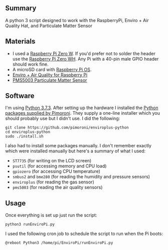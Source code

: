 ## Summary
A python 3 script designed to work with the RaspberryPi, Enviro + Air Quality Hat, and Particulate Matter Sensor

## Materials
* I used a [Raspberry Pi Zero W](https://www.raspberrypi.org/products/raspberry-pi-zero-w/).  If you'd prefer not to solder the header use the [Raspberry Pi Zero WH](https://www.adafruit.com/product/3708).  Any Pi with a 40-pin male GPIO header should work fine.
* A microSD card with [Raspberry Pi OS](https://www.raspberrypi.org/downloads/).
* [Enviro + Air Quality for Raspberry Pi](https://shop.pimoroni.com/products/enviro?variant=3115568457171)
* [PMS5003 Particulate Matter Sensor](https://shop.pimoroni.com/products/pms5003-particulate-matter-sensor-with-cable)

## Software
I'm using [Python 3.7.3](https://www.python.org/downloads/release/python-373/).  After setting up the hardware I installed the [Python packages supplied by Pimoroni](https://github.com/pimoroni/enviroplus-python).  They supply a one-line installer which you should probably use but I didn't use.  I did the following:
```
git clone https://github.com/pimoroni/enviroplus-python
cd enviroplus-python
sudo ./install.sh
```
I also had to install some packages manually.  I don't remember exactly which were installed manually but here's a summary of what I used:
* `ST7735` (for writing on the LCD screen)
* `psutil` (for accessing memory and CPU load)
* `gpiozero` (for accessing CPU temperature)
* `smbus2` and `bme280` (for reading the humidity and pressure sensors)
* `enviroplus` (for reading the gas sensor)
* `pms5003` (for reading the air quality sensors)

## Usage
Once everything is set up just run the script:
```
python3 runEnviroPi.py
```
I used the following cron job to schedule the script to run when the Pi boots:
```
@reboot Python3 /home/pi/EnviroPi/runEnviroPi.py
```